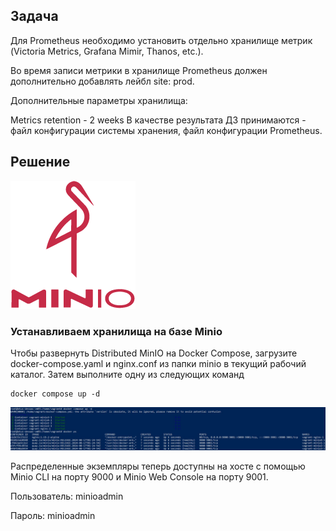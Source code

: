 ## Задача
Для Prometheus необходимо установить отдельно хранилище метрик (Victoria Metrics, Grafana Mimir, Thanos, etc.).

Во время записи метрики в хранилище Prometheus должен дополнительно добавлять лейбл site: prod.

Дополнительные параметры хранилища:

Metrics retention - 2 weeks
В качестве результата ДЗ принимаются - файл конфигурации системы хранения, файл конфигурации Prometheus.

## Решение
![Alt text](../img/minio.png?raw=true "Minio")

### Устанавливаем хранилища на базе Minio

Чтобы развернуть Distributed MinIO на Docker Compose, загрузите docker-compose.yaml и nginx.conf  из папки  minio в текущий рабочий каталог.  Затем выполните одну из следующих команд

````
docker compose up -d
````
![Alt text](../img/docker-compose-minio.jpg?raw=true "Minio")

Распределенные экземпляры теперь доступны на хосте с помощью Minio CLI на порту 9000 и Minio Web Console на порту 9001.

Пользователь: minioadmin

Пароль: minioadmin
